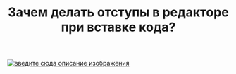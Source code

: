 ﻿---
title: "Зачем делать отступы в редакторе при вставке кода?"
se.owner.user_id: 
se.owner.display_name: "user366910"
se.owner.link: ""
se.link: "https://ru.meta.stackoverflow.com/questions/9977/%d0%97%d0%b0%d1%87%d0%b5%d0%bc-%d0%b4%d0%b5%d0%bb%d0%b0%d1%82%d1%8c-%d0%be%d1%82%d1%81%d1%82%d1%83%d0%bf%d1%8b-%d0%b2-%d1%80%d0%b5%d0%b4%d0%b0%d0%ba%d1%82%d0%be%d1%80%d0%b5-%d0%bf%d1%80%d0%b8-%d0%b2%d1%81%d1%82%d0%b0%d0%b2%d0%ba%d0%b5-%d0%ba%d0%be%d0%b4%d0%b0"
se.question_id: 9977
se.post_type: question
se.score: 0
---
<p><a href="https://i.stack.imgur.com/PdCdY.png" rel="nofollow noreferrer"><img src="https://i.stack.imgur.com/PdCdY.png" alt="введите сюда описание изображения"></a></p>
